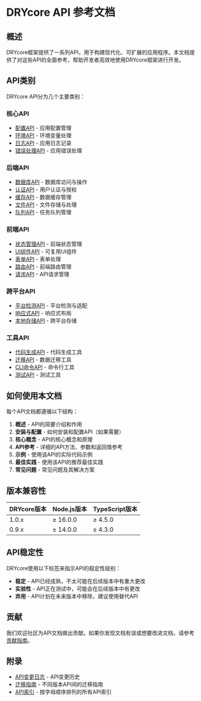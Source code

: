 # DRYcore API 参考文档

## 概述

DRYcore框架提供了一系列API，用于构建现代化、可扩展的应用程序。本文档提供了对这些API的全面参考，帮助开发者高效地使用DRYcore框架进行开发。

## API类别

DRYcore API分为几个主要类别：

### 核心API

- [配置API](./core/config.md) - 应用配置管理
- [环境API](./core/env.md) - 环境变量处理
- [日志API](./core/logger.md) - 应用日志记录
- [错误处理API](./core/errors.md) - 应用错误处理

### 后端API

- [数据库API](./backend/database.md) - 数据库访问与操作
- [认证API](./backend/auth.md) - 用户认证与授权
- [缓存API](./backend/cache.md) - 数据缓存管理
- [文件API](./backend/files.md) - 文件存储与处理
- [队列API](./backend/queue.md) - 任务队列管理

### 前端API

- [状态管理API](./frontend/state.md) - 前端状态管理
- [UI组件API](./frontend/ui.md) - 可复用UI组件
- [表单API](./frontend/forms.md) - 表单处理
- [路由API](./frontend/router.md) - 前端路由管理
- [请求API](./frontend/requests.md) - API请求管理

### 跨平台API

- [平台检测API](./crossplatform/platform.md) - 平台检测与适配
- [响应式API](./crossplatform/responsive.md) - 响应式布局
- [本地存储API](./crossplatform/storage.md) - 跨平台存储

### 工具API

- [代码生成API](./tools/generator.md) - 代码生成工具
- [迁移API](./tools/migrations.md) - 数据迁移工具
- [CLI命令API](./tools/cli.md) - 命令行工具
- [测试API](./tools/testing.md) - 测试工具

## 如何使用本文档

每个API文档都遵循以下结构：

1. **概述** - API的简要介绍和作用
2. **安装与配置** - 如何安装和配置API（如果需要）
3. **核心概念** - API的核心概念和原理
4. **API参考** - 详细的API方法、参数和返回值参考
5. **示例** - 使用该API的实际代码示例
6. **最佳实践** - 使用该API的推荐最佳实践
7. **常见问题** - 常见问题及其解决方案

## 版本兼容性

| DRYcore版本 | Node.js版本 | TypeScript版本 |
|------------|------------|---------------|
| 1.0.x      | ≥ 16.0.0   | ≥ 4.5.0       |
| 0.9.x      | ≥ 14.0.0   | ≥ 4.3.0       |

## API稳定性

DRYcore使用以下标签来指示API的稳定性级别：

- **稳定** - API已经成熟，不太可能在后续版本中有重大更改
- **实验性** - API正在测试中，可能会在后续版本中有更改
- **弃用** - API计划在未来版本中移除，建议使用替代API

## 贡献

我们欢迎社区为API文档做出贡献。如果你发现文档有误或想要改进文档，请参考[贡献指南](../contribute/documentation.md)。

## 附录

- [API变更日志](./changelog.md) - API变更历史
- [迁移指南](./migration.md) - 不同版本API间的迁移指南
- [API索引](./all.md) - 按字母顺序排列的所有API索引 